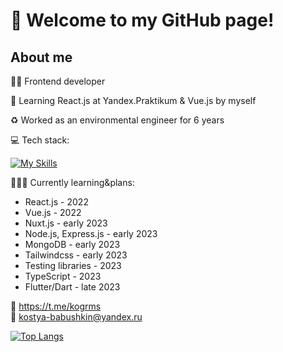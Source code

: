 # 👋 Welcome to my GitHub page!
## About me
👨‍💻 Frontend developer

🌱 Learning React.js at Yandex.Praktikum & Vue.js by myself

♻️ Worked as an environmental engineer for 6 years

💻 Tech stack:

[![My Skills](https://skillicons.dev/icons?i=vue,react,sass,js,html,css,webpack,git,figma)](https://skillicons.dev)

👩🏻‍🎓 Currently learning&plans:
* React.js - 2022
* Vue.js - 2022
* Nuxt.js - early 2023
* Node.js, Express.js - early 2023
* MongoDB - early 2023
* Tailwindcss - early 2023
* Testing libraries - 2023
* TypeScript - 2023
* Flutter/Dart - late 2023

📱 https://t.me/kogrms  
📧 kostya-babushkin@yandex.ru

[![Top Langs](https://github-readme-stats.vercel.app/api/top-langs/?username=kogrms&layout=compact&theme=vue-dark)](https://github.com/kogrms/github-readme-stats)
